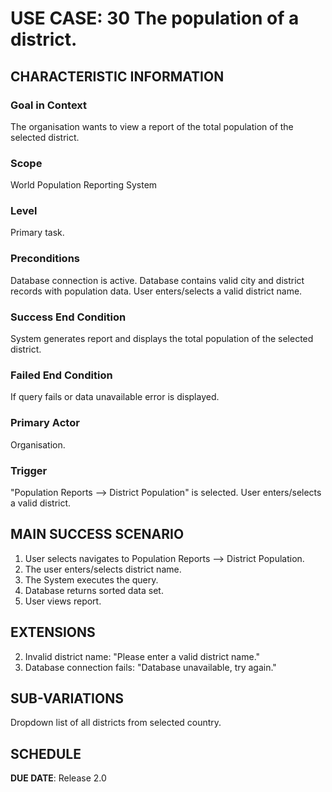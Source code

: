 # USE CASE: 30 The population of a district.

## CHARACTERISTIC INFORMATION

### Goal in Context

The organisation wants to view a report of the total population of the selected district.

### Scope

World Population Reporting System

### Level

Primary task.

### Preconditions

Database connection is active.
Database contains valid city and district records with population data.
User enters/selects a valid district name.

### Success End Condition

System generates report and displays the total population of the selected district.

### Failed End Condition

If query fails or data unavailable error is displayed.

### Primary Actor

Organisation.

### Trigger

"Population Reports --> District Population" is selected.
User enters/selects a valid district.

## MAIN SUCCESS SCENARIO

1. User selects navigates to Population Reports --> District Population.
2. The user enters/selects district name.
3. The System executes the query.
4. Database returns sorted data set.
5. User views report.

## EXTENSIONS

2. Invalid district name: "Please enter a valid district name."
3. Database connection fails: "Database unavailable, try again."

## SUB-VARIATIONS

Dropdown list of all districts from selected country.

## SCHEDULE

**DUE DATE**: Release 2.0
